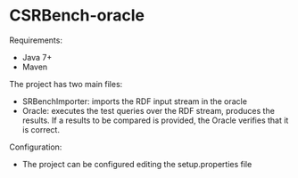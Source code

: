CSRBench-oracle
===================
Requirements:
 * Java 7+
 * Maven

The project has two main files:
 * SRBenchImporter: imports the RDF input stream in the oracle
 * Oracle: executes the test queries over the RDF stream, produces the results. If a results to be compared is provided, the Oracle verifies that it is correct.

Configuration:
 * The project can be configured editing the setup.properties file
